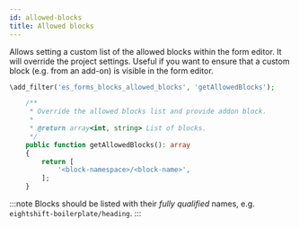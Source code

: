 ```yaml
---
id: allowed-blocks
title: Allowed blocks
---
```


Allows setting a custom list of the allowed blocks within the form editor. It will override the project settings.
Useful if you want to ensure that a custom block (e.g. from an add-on) is visible in the form editor.

```php
\add_filter('es_forms_blocks_allowed_blocks', 'getAllowedBlocks');

	/**
	 * Override the allowed blocks list and provide addon block.
	 *
	 * @return array<int, string> List of blocks.
	 */
	public function getAllowedBlocks(): array
	{
		return [
			'<block-namespace>/<block-name>',
		];
	}
```

:::note
Blocks should be listed with their _fully qualified_ names, e.g. `eightshift-boilerplate/heading`.
:::
